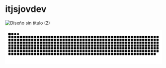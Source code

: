 # itjsjovdev


![Diseño sin título (2)](https://github.com/user-attachments/assets/5d698d0c-2c3d-4cf0-9648-31b1174df61b)


<picture>
  <source media="(prefers-color-![Uploading Black and Purple Modern Programming Presentation.jpg…]()
scheme: dark)" srcset="https://raw.githubusercontent.com/itsjovdev/itsjovdev/output/github-snake-dark.svg" />
  <source media="(prefers-col![Uploading Why JOVDEV The name JOVDEV comes from a personal combination The first two letters of both my given names (Jo) and the first letter of my last name (V), followed by DEV for development..png…]()
or-scheme: light)" srcset="https://raw.githubusercontent.com/itsjovdev/itsjovdev/output/github-snake.svg" />
  <img alt="github-snake" src="https://raw.githubusercontent.com/itsjovdev/itsjovdev/output/github-snake.svg" />
</picture>
